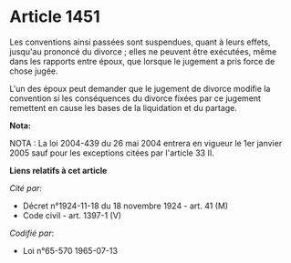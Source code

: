 # Article 1451

Les conventions ainsi passées sont suspendues, quant à leurs effets, jusqu'au prononcé du divorce ; elles ne peuvent être
exécutées, même dans les rapports entre époux, que lorsque le jugement a pris force de chose jugée.

L'un des époux peut demander que le jugement de divorce modifie la convention si les conséquences du divorce fixées par ce
jugement remettent en cause les bases de la liquidation et du partage.

**Nota:**

NOTA : La loi 2004-439 du 26 mai 2004 entrera en vigueur le 1er janvier 2005 sauf pour les exceptions citées par l'article 33
II.

**Liens relatifs à cet article**

_Cité par_:

  - Décret n°1924-11-18 du 18 novembre 1924 - art. 41 (M)
  - Code civil - art. 1397-1 (V)

_Codifié par_:

  - Loi n°65-570 1965-07-13
